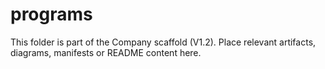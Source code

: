 # programs
This folder is part of the Company scaffold (V1.2).
Place relevant artifacts, diagrams, manifests or README content here.
